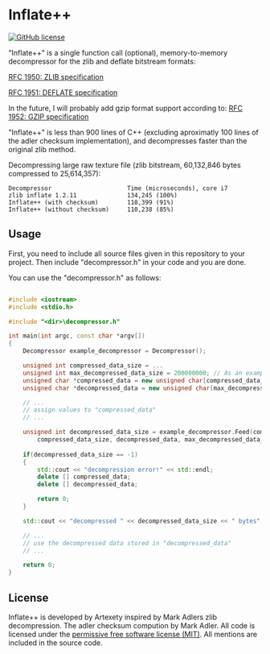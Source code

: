 # Inflate++
[![GitHub license](https://img.shields.io/github/license/mashape/apistatus.svg?style=flat-square)](http://goldsborough.mit-license.org)

"Inflate++" is a single function call (optional), memory-to-memory decompressor for the zlib and deflate bitstream formats:

[RFC 1950: ZLIB specification](https://www.ietf.org/rfc/rfc1950.txt)

[RFC 1951: DEFLATE specification](https://www.ietf.org/rfc/rfc1951.txt)

In the future, I will probably add gzip format support according to: [RFC 1952: GZIP specification](https://www.ietf.org/rfc/rfc1952.txt)

"Inflate++" is less than 900 lines of C++ (excluding aproximatly 100 lines of the adler checksum implementation), and decompresses faster than the original zlib method.

Decompressing large raw texture file (zlib bitstream, 60,132,846 bytes compressed to 25,614,357):

    Decompressor                     Time (microseconds), core i7
    zlib inflate 1.2.11              134,245 (100%)
    Inflate++ (with checksum)        118,399 (91%)
    Inflate++ (without checksum)     110,238 (85%)

## Usage
First, you need to include all source files given in this repository to your project. Then include "decompressor.h" in your code and you are done. 

You can use the "decompressor.h" as follows:

```C++

#include <iostream>
#include <stdio.h>

#include "<dir>\decompressor.h"

int main(int argc, const char *argv[])
{
	Decompressor example_decompressor = Decompressor();

	unsigned int compressed_data_size = ...
	unsigned int max_decompressed_data_size = 200000000; // As an example
	unsigned char *compressed_data = new unsigned char[compressed_data_size];
	unsigned char *decompressed_data = new unsigned char[max_decompressed_data_size];

	// ...
	// assign values to "compressed_data"  
	// ...

	unsigned int decompressed_data_size = example_decompressor.Feed(compressed_data_size,
		compressed_data_size, decompressed_data, max_decompressed_data_size, true);
	
	if(decompressed_data_size == -1)
	{
		std::cout << "decompression error!" << std::endl;
		delete [] compressed_data;
		delete [] decompressed_data;

		return 0;
	}

	std::cout << "decompressed " << decompressed_data_size << " bytes";

	// ...
	// use the decompressed data stored in "decompressed_data"
	// ...

	return 0;
}

```

## License
Inflate++ is developed by Artexety inspired by Mark Adlers zlib decompression. The adler checksum compution by Mark Adler. All code is licensed under the [permissive free software license (MIT)](https://mit-license.org). All mentions are included in the source code.

